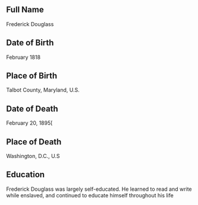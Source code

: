 ## Full Name
Frederick Douglass

## Date of Birth
February 1818

## Place of Birth
Talbot County, Maryland, U.S.

## Date of Death
February 20, 1895[

## Place of Death
Washington, D.C., U.S

## Education
Frederick Douglass was largely self-educated. He learned to read and write while enslaved, and continued to educate himself throughout his life


